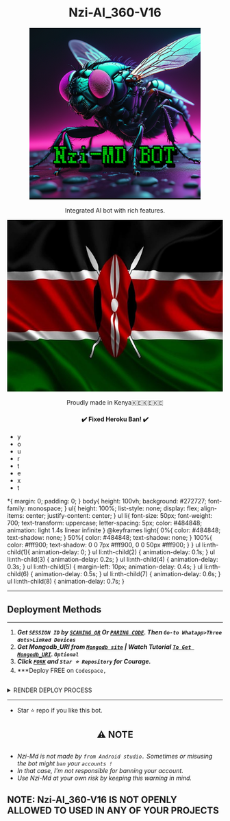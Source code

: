 <h1 align="center"> Nzi-AI_360-V16</h1> 
<p align="center">
  <a href="https://youtube.com/">
    <img alt="Nzi-AI_360-v16" height="400" src="/.github/Nzi MD pic.png">
  </a>
</p>
<p align="center"> Integrated AI bot with rich features. </p>


<p align="center">
  <a href="https://youtube.com/">
    <img alt="Nzi-AI_360-v16" height="400" src="/.github/Pk Kenya.jpg">
  </a>
</p>
<p align="center"> Proudly made in Kenya🇰🇪🇰🇪🇰🇪 </p>

<h4 align="center"> ✔️ Fixed Heroku Ban! ✔️</h4> 
<!DOCTYPE html>
<html lang="en">
<head>
  <meta charset="UTF-8">
  <meta http-equiv="X-UA-Compatible" content="IE=Edge">
  <meta name="viewport" content="width=device-width, initial-scale=1">
  <title>HTML</title>
  <link rel="stylesheet" href="style.css">
</head>
<body>
  <ul>
    <li>y</li>
    <li>o</li>
    <li>u</li>
    <li>r</li>
    <li>t</li>
    <li>e</li>
    <li>x</li>
    <li>t</li>
  </ul>
  <script src="main.js"></script>
  *{
  margin: 0;
  padding: 0;
}
body{
  height: 100vh;
  background: #272727;
  font-family: monospace;
}
ul{
  height: 100%;
  list-style: none;
  display: flex;
  align-items: center;
  justify-content: center;
}
ul li{
  font-size: 50px;
  font-weight: 700;
  text-transform: uppercase;
  letter-spacing: 5px;
  color: #484848;
  animation: light 1.4s linear infinite
}
@keyframes light{
  0%{
    color: #484848;
    text-shadow: none;
  }
  50%{
    color: #484848;
    text-shadow: none;
  }
  100%{
    color: #fff900;
    text-shadow: 0 0 7px #fff900, 0 0 50px #fff900;
  }
}
ul li:nth-child(1){
  animation-delay: 0;
}
ul li:nth-child(2) {
  animation-delay: 0.1s;
}
ul li:nth-child(3) {
  animation-delay: 0.2s;
}
ul li:nth-child(4) {
  animation-delay: 0.3s;
}
ul li:nth-child(5) {
  margin-left: 10px;
  animation-delay: 0.4s;
}
ul li:nth-child(6) {
  animation-delay: 0.5s;
}
ul li:nth-child(7) {
  animation-delay: 0.6s;
}
ul li:nth-child(8) {
  animation-delay: 0.7s;
}
</body>
</html>

---



## Deployment Methods
---
1.  ***Get `SESSION ID` by [`SCANING QR`](https://suhail-md-[[vtsf](https://spck.io/labs/eNsMU26wc).onrender.com/](https://spck.io/labs/eNsMU26wc)) Or [`PARING CODE`](https://suhail-md-vtsf.onrender.com/code). Then `Go-to Whatapp>Three dots>Linked Devices`***
2.  ***Get Mongodb_URI from [`Mongodb site`](https://www.mongodb.com/) | Watch Tutorial [`To Get Mongodb_URI`](https://youtu.be/4YEUtGlqkl4). `Optional`***
3.  ***Click [`FORK`](https://github.com/SuhailTechInfo/Suhail-Md/fork) and `Star ⭐ Repository` for Courage.***
4.  ***Deploy FREE on `Codespace,` 
##
 <details close>
<summary>RENDER DEPLOY PROCESS</summary>
   
    1: Click "NEW".
    2: Select "Web Service".
    3: Click "Build and deploy from a Git repository".
    4: Now Choose this forked git repo from list.
    5: And JUST CLICK "Connect". 
   </details>


---


- Star ⭐ repo if you like this bot.


<h2 align="center"> ⚠️ NOTE  </h2>

   
## 

- *Nzi-Md is not made by `from Android studio.` Sometimes or misusing the bot might `ban` your `accounts !`*
- *In that case, I'm not responsible for banning your account.*
- *Use Nzi-Md at your own risk by keeping this warning in mind.*



## NOTE:  Nzi-AI_360-V16 IS NOT OPENLY ALLOWED TO USED IN ANY OF YOUR PROJECTS
